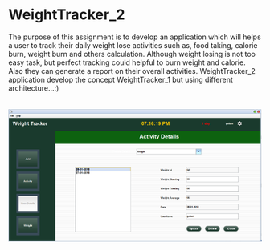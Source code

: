 # WeightTracker_2
The purpose of this assignment is to develop an application which will helps a user to track their daily weight lose activities such as, food taking, calorie burn, weight burn and others calculation. Although weight losing is not too easy task, but perfect tracking could helpful to burn weight and calorie. Also they can generate a report on their overall activities.
WeightTracker_2 application develop the concept WeightTracker_1 but using different architecture...:)
</br>
</br>
</br>
<img src="weight_tracker/img/tracker.PNG">
